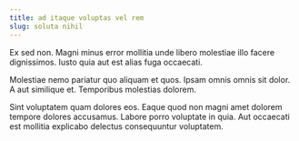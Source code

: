 ```yaml
---
title: ad itaque voluptas vel rem
slug: soluta nihil
---
```


Ex sed non. Magni minus error mollitia unde libero molestiae illo facere dignissimos. Iusto quia aut est alias fuga occaecati.

Molestiae nemo pariatur quo aliquam et quos. Ipsam omnis omnis sit dolor. A aut similique et. Temporibus molestias dolorem.

Sint voluptatem quam dolores eos. Eaque quod non magni amet dolorem tempore dolores accusamus. Labore porro voluptate in quia. Aut occaecati est mollitia explicabo delectus consequuntur voluptatem.
